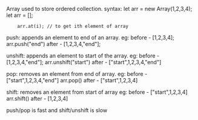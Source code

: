 Array used to store ordered collection.
    syntax:
        let arr = new Array(1,2,3,4);
        let arr = [];

        arr.at(i); // to get ith element of array

push: appends an element to end of an array.
    eg: 
        before - [1,2,3,4];
        arr.push("end")
        after - [1,2,3,4,"end"];

unshift: appends an element to start of the array.
    eg:
        before - [1,2,3,4,"end"];
        arr.unshift("start")
        after - ["start",1,2,3,4,"end"]

pop: removes an element from end of array.
    eg: 
        before - ["start",1,2,3,4,"end"]
        arr.pop()
        after - ["start",1,2,3,4]

shift: removes an element from start of array
    eg: 
        before - ["start",1,2,3,4]
        arr.shift()
        after - [1,2,3,4]

push/pop is fast and shift/unshift is slow

